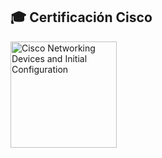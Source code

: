 ## 🎓 Certificación Cisco

<a href="https://www.credly.com/badges/TU_ID_AQUI" target="_blank">
  <img src="https://images.credly.com/images/88316fe8-5651-4e61-a6be-5be1558f049e/image.png" alt="Cisco Networking Devices and Initial Configuration" width="170">
</a>
